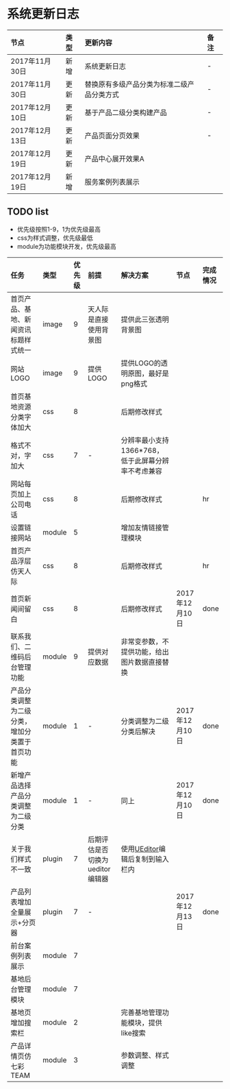 
# 系统更新日志

|节点|类型|更新内容|备注|
|:---|:---|:---|:---|
|2017年11月30日|新增|系统更新日志|-|
|2017年11月30日|更新|替换原有多级产品分类为标准二级产品分类方式|-|
|2017年12月10日|更新|基于产品二级分类构建产品|-|
|2017年12月13日|更新|产品页面分页效果|-|
|2017年12月19日|更新|产品中心展开效果A|
|2017年12月19日|新增|服务案例列表展示|


## TODO list
- 优先级按照1-9，1为优先级最高
- css为样式调整，优先级最低
- module为功能模块开发，优先级最高

|任务|类型|优先级|前提|解决方案|节点|完成情况|
|:---|:---|:---|:---|:---|:---|:---|
|首页产品、基地、新闻资讯标题样式统一|image|9|天人际是直接使用背景图|提供此三张透明背景图|||
|网站LOGO|image|9|提供LOGO|提供LOGO的透明原图，最好是png格式|||
|首页基地资源分类字体加大|css|8||后期修改样式|||
|格式不对，字加大|css|7|-|分辨率最小支持1366*768，低于此屏幕分辨率不考虑兼容|||
|网站每页加上公司电话|css|8||后期修改样式||hr|
|设置链接网站|module|5||增加友情链接管理模块|||
|首页产品浮层仿天人际|css|8||后期修改样式||hr|
|首页新闻间留白|css|8||后期修改样式|2017年12月10日|done|
|联系我们、二维码后台管理功能|module|9|提供对应数据|非常变参数，不提供功能，给出图片数据直接替换|||
|产品分类调整为二级分类，增加分类置于首页功能|module|1|-|分类调整为二级分类后解决|2017年12月10日|done|
|新增产品选择产品分类调整为二级分类|module|1|-|同上|2017年12月10日|done|
|关于我们样式不一致|plugin|7|后期评估是否切换为ueditor编辑器|使用[UEditor](http://ueditor.baidu.com/website/umeditor.html)编辑后复制到输入栏内|||
|产品列表增加全量展示+分页器|plugin|7|-||2017年12月13日|done|
|前台案例列表展示|module|7|
|基地后台管理模块|module|7|
|基地页增加搜索栏|module|2||完善基地管理功能模块，提供like搜索||||
|产品详情页仿七彩TEAM|module|3||参数调整、样式调整|||hr|